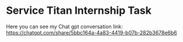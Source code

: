# Service Titan Internship Task
Here you can see my Chat gpt conversation link: https://chatgpt.com/share/5bbc164a-4a83-4419-b07b-282b3678e6b6
